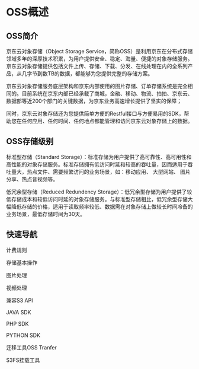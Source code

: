 # OSS概述

## OSS简介

京东云对象存储（Object Storage Service，简称OSS）是利用京东在分布式存储领域多年的深厚技术积累，为用户提供安全、稳定、海量、便捷的对象存储服务。京东云对象存储提供包括文件上传、存储、下载、分发、在线处理在内的全系列产品，从几字节到数TB的数据，都能够为您提供完整的存储方案。

京东云对象存储服务底层架构和京东内部使用的图片存储、订单存储系统是完全相同的。目前系统在京东内部已经承载了商城，金融、移动、物流、拍拍、京东云、数据部等近200个部门的关键数据，为京东业务高速增长提供了坚实的保障；

同时，京东云对象存储还为您提供简单方便的Restful接口与方便易用的SDK，帮助您在任何应用、任何时间、任何地点都能管理和访问京东云对象存储上的数据。

## OSS存储级别
标准型存储（Standard Storage）：标准存储为用户提供了高可靠性、高可用性和高性能的对象存储服务。标准存储拥有低访问时延和较高的吞吐量，因而适用于吞吐量大，热点文件、需要频繁访问的业务场景，如：移动应用、 大型网站、 图片分享、热点音视频等。

低冗余型存储（Reduced Redundency Storage）：低冗余型存储为用户提供了较低存储成本和较低访问时延的对象存储服务。与标准型存储相比，低冗余型存储大幅降低存储的价格，适用于读取频率较低、数据需在对象存储上做较长时间冷备的业务场景，最低存储时间为30天。

## 快速导航
计费规则

存储基本操作

图片处理

视频处理

兼容S3 API

JAVA SDK

PHP SDK

PYTHON SDK

迁移工具OSS Tranfer

S3FS挂载工具

